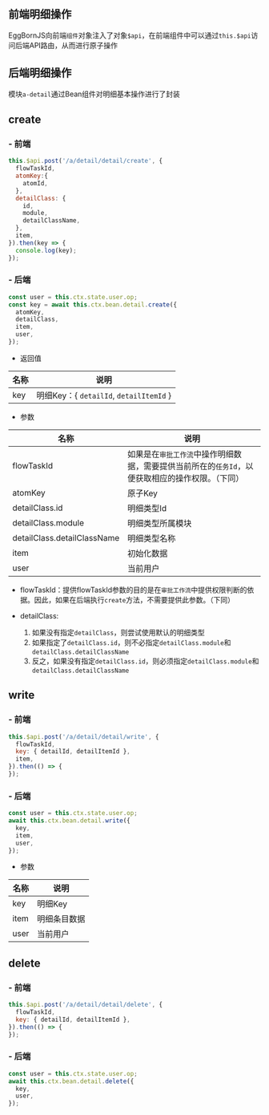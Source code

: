## 前端明细操作

EggBornJS向前端`组件`对象注入了对象`$api`，在前端组件中可以通过`this.$api`访问后端API路由，从而进行原子操作

## 后端明细操作

模块`a-detail`通过Bean组件对明细基本操作进行了封装

## create

### - 前端

``` javascript
this.$api.post('/a/detail/detail/create', {
  flowTaskId,
  atomKey:{
    atomId,
  },
  detailClass: {
    id,
    module,
    detailClassName,
  },
  item,
}).then(key => {
  console.log(key);
});
```

### - 后端

``` javascript
const user = this.ctx.state.user.op;
const key = await this.ctx.bean.detail.create({
  atomKey,
  detailClass,
  item,
  user,
});
```

- 返回值

|名称|说明|
|--|--|
|key|明细Key：{ `detailId`, `detailItemId` }|

- 参数

|名称|说明|
|--|--|
| flowTaskId |如果是在`审批工作流`中操作明细数据，需要提供当前所在的`任务Id`，以便获取相应的操作权限。（下同）|
| atomKey |原子Key|
|detailClass.id|明细类型Id|
|detailClass.module|明细类型所属模块|
|detailClass.detailClassName|明细类型名称|
|item|初始化数据|
|user|当前用户|

* flowTaskId：提供flowTaskId参数的目的是在`审批工作流`中提供权限判断的依据。因此，如果在后端执行`create`方法，不需要提供此参数。（下同）

* detailClass:
  1. 如果没有指定`detailClass`，则尝试使用默认的明细类型
  2. 如果指定了`detailClass.id`，则不必指定`detailClass.module`和`detailClass.detailClassName`
  3. 反之，如果没有指定`detailClass.id`，则必须指定`detailClass.module`和`detailClass.detailClassName`

## write

### - 前端

``` javascript
this.$api.post('/a/detail/detail/write', {
  flowTaskId,
  key: { detailId, detailItemId },
  item,
}).then(() => {
});
```

### - 后端

``` javascript
const user = this.ctx.state.user.op;
await this.ctx.bean.detail.write({
  key,
  item,
  user,
});
```

- 参数

|名称|说明|
|--|--|
|key|明细Key|
|item|明细条目数据|
|user|当前用户|

## delete

### - 前端

``` javascript
this.$api.post('/a/detail/detail/delete', {
  flowTaskId,
  key: { detailId, detailItemId },
}).then(() => {
});
```

### - 后端

``` javascript
const user = this.ctx.state.user.op;
await this.ctx.bean.detail.delete({
  key,
  user,
});
```


